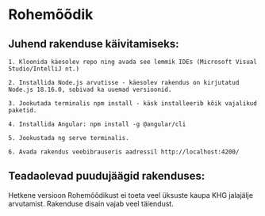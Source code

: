 # Rohemõõdik

## Juhend rakenduse käivitamiseks:

    1. Kloonida käesolev repo ning avada see lemmik IDEs (Microsoft Visual Studio/IntelliJ nt.)

    2. Installida Node.js arvutisse - käesolev rakendus on kirjutatud Node.js 18.16.0, sobivad ka uuemad versioonid.

    3. Jookutada terminalis npm install - käsk installeerib kõik vajalikud paketid.

    4. Installida Angular: npm install -g @angular/cli

    5. Jookustada ng serve terminalis.

    6. Avada rakendus veebibrauseris aadressil http://localhost:4200/


## Teadaolevad puudujäägid rakenduses:

Hetkene versioon Rohemõõdikust ei toeta veel üksuste kaupa KHG jalajälje arvutamist. Rakenduse disain vajab veel täiendust.
